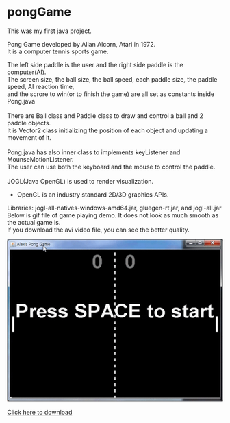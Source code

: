 # pongGame
This was my first java project.

Pong Game developed by Allan Alcorn, Atari in 1972.<br />
It is a computer tennis sports game.

The left side paddle is the user and the right side paddle is the computer(AI).<br />
The screen size, the ball size, the ball speed, each paddle size, the paddle speed, AI reaction time,<br />
and the scrore to win(or to finish the game) are all set as constants inside Pong.java<br />
<br />
There are Ball class and Paddle class to draw and control a ball and 2 paddle objects.<br />
It is Vector2 class initializing the position of each object and updating a movement of it.<br />
<br />
Pong.java has also inner class to implements keyListener and MounseMotionListener.<br />
The user can use both the keyboard and the mouse to control the paddle.<br />
<br />
JOGL(Java OpenGL) is used to render visualization.<br />
* OpenGL is an industry standard 2D/3D graphics APIs.<br />

Libraries: jogl-all-natives-windows-amd64.jar, gluegen-rt.jar, and jogl-all.jar 
<br />
Below is gif file of game playing demo. It does not look as much smooth as the actual game is.<br />
If you download the avi video file, you can see the better quality.

![gif file](https://raw.githubusercontent.com/alexpark90/pongGame/master/pongPlay.gif)

<a href="https://raw.githubusercontent.com/alexpark90/pongGame/master/pongPlay.avi">Click here to download</a>

